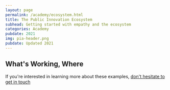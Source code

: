 ```yaml
---
layout: page
permalink: /academy/ecosystem.html
title: The Public Innovation Ecosystem
subhead: Getting started with empathy and the ecosystem
categories: Academy
pubdate: 2021
img: pia-header.png
pubdate: Updated 2021
---
```

## What's Working, Where

<object data="/decks/Ecosystem.pdf" type="application/pdf" width="100%" style="min-height: 400px;"></object>

If you're interested in learning more about these examples, <a href="mailto:abhi.nemani@gmail.com">don't hesitate to get in touch</a>